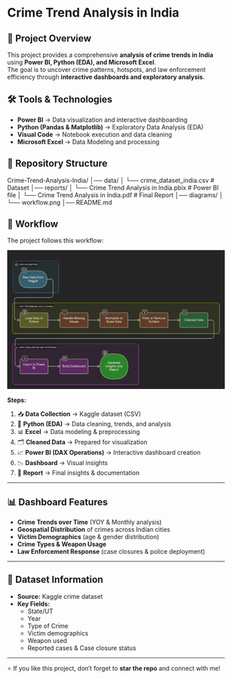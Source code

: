 # Crime Trend Analysis in India

## 📌 Project Overview
This project provides a comprehensive **analysis of crime trends in India** using **Power BI, Python (EDA), and Microsoft Excel**.  
The goal is to uncover crime patterns, hotspots, and law enforcement efficiency through **interactive dashboards and exploratory analysis**.

## 🛠️ Tools & Technologies
- **Power BI** → Data visualization and interactive dashboarding
- **Python (Pandas & Matplotlib)** → Exploratory Data Analysis (EDA)
- **Visual Code** → Notebook execution and data cleaning
- **Microsoft Excel** → Data Modeling and processing

## 📂 Repository Structure
Crime-Trend-Analysis-India/
│── data/
│ └── crime_dataset_india.csv # Dataset
│── reports/
│ └── Crime Trend Analysis in India.pbix # Power BI file
│ └── Crime Trend Analysis in India.pdf # Final Report
│── diagrams/
│ └── workflow.png
│── README.md

## 🔄 Workflow
The project follows this workflow:

![Workflow](./Workflow.png)

**Steps:**
1. 📥 **Data Collection** → Kaggle dataset (CSV)  
2. 🐍 **Python (EDA)** → Data cleaning, trends, and analysis  
3. 📊 **Excel** → Data modeling & preprocessing  
4. 🗂️ **Cleaned Data** → Prepared for visualization  
5. 📈 **Power BI (DAX Operations)** → Interactive dashboard creation  
6. 📉 **Dashboard** → Visual insights  
7. 📝 **Report** → Final insights & documentation  

---

## 📊 Dashboard Features
- **Crime Trends over Time** (YOY & Monthly analysis)  
- **Geospatial Distribution** of crimes across Indian cities  
- **Victim Demographics** (age & gender distribution)  
- **Crime Types & Weapon Usage**  
- **Law Enforcement Response** (case closures & police deployment)  

---

## 📑 Dataset Information
- **Source:** Kaggle crime dataset  
- **Key Fields:**
  - State/UT
  - Year
  - Type of Crime
  - Victim demographics
  - Weapon used
  - Reported cases & Case closure status  

---

⭐ If you like this project, don’t forget to **star the repo** and connect with me!  

